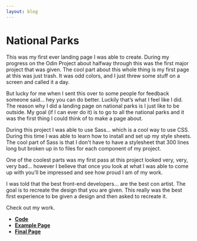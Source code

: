 ```yaml
---
layout: blog
---  
```


# National Parks

This was my first ever landing page I was able to create.  During my progress on the Odin Project about halfway through this was the first major project that was given.  The cool part about this whole thing is my first page at this was just trash.  It was odd colors, and I just threw some stuff on a screen and called it a day. 

But lucky for me when I sent this over to some people for feedback someone said… hey you can do better. Luckily that’s what I feel like I did.  The reason why I did a landing page on national parks is I just like to be outside.  My goal (if I can ever do it) is to go to all the national parks and it was the first thing I could think of to make a page about. 

During this project I was able to use Sass… which is a cool way to use CSS.  During this time I was able to learn how to install and set up my style sheets.  The cool part of Sass is that I don't have to have a stylesheet that 300 lines long but broken up in to files for each component of my project. 

One of the coolest parts was my first pass at this project looked very, very, very bad… however I believe that once you look at what I was able to come up with you’ll be impressed and see how proud I am of my work. 

I was told that the best front-end developers... are the best con artist.  The goal is to recreate the design that you are given. This really was the best first experience to be given a design and then asked to recreate it. 

Check out my work. 

- **[Code](https://github.com/clmedders/odin-landing-page)**
- **[Example Page](https://cdn.statically.io/gh/TheOdinProject/curriculum/81a5d553f4073e593d23a6ab00d50eef8620796d/foundations/html_css/project/imgs/01.png)**
- **[Final Page](https://clmedders.github.io/odin-landing-page/)**

